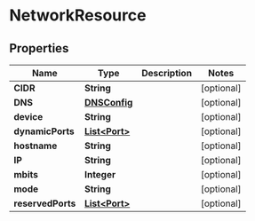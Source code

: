 

# NetworkResource


## Properties

Name | Type | Description | Notes
------------ | ------------- | ------------- | -------------
**CIDR** | **String** |  |  [optional]
**DNS** | [**DNSConfig**](DNSConfig.md) |  |  [optional]
**device** | **String** |  |  [optional]
**dynamicPorts** | [**List&lt;Port&gt;**](Port.md) |  |  [optional]
**hostname** | **String** |  |  [optional]
**IP** | **String** |  |  [optional]
**mbits** | **Integer** |  |  [optional]
**mode** | **String** |  |  [optional]
**reservedPorts** | [**List&lt;Port&gt;**](Port.md) |  |  [optional]



